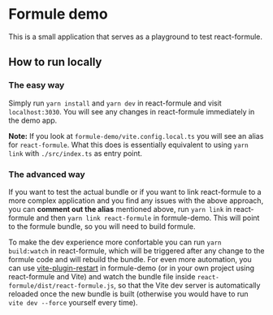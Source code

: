# Formule demo

This is a small application that serves as a playground to test react-formule.

## How to run locally

### The easy way

Simply run `yarn install` and `yarn dev` in react-formule and visit `localhost:3030`. You will see any changes in react-formule immediately in the demo app.

**Note:** If you look at `formule-demo/vite.config.local.ts` you will see an alias for `react-formule`. What this does is essentially equivalent to using `yarn link` with `./src/index.ts` as entry point.

### The advanced way

If you want to test the actual bundle or if you want to link react-formule to a more complex application and you find any issues with the above approach, you can **comment out the alias** mentioned above, run `yarn link` in react-formule and then `yarn link react-formule` in formule-demo. This will point to the formule bundle, so you will need to build formule.

To make the dev experience more confortable you can run `yarn build:watch` in react-formule, which will be triggered after any change to the formule code and will rebuild the bundle. For even more automation, you can use [vite-plugin-restart](https://github.com/antfu/vite-plugin-restart) in formule-demo (or in your own project using react-formule and Vite) and watch the bundle file inside `react-formule/dist/react-formule.js`, so that the Vite dev server is automatically reloaded once the new bundle is built (otherwise you would have to run `vite dev --force` yourself every time).
